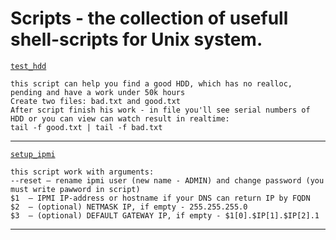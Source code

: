 # Scripts - the collection of usefull shell-scripts for Unix system.

[`test_hdd`](https://github.com/kirillmsc/Scripts/blob/master/test_hdd.sh)
```
this script can help you find a good HDD, which has no realloc, pending and have a work under 50k hours
Create two files: bad.txt and good.txt
After script finish his work - in file you'll see serial numbers of HDD or you can view can watch result in realtime:
tail -f good.txt | tail -f bad.txt
```
----------
[`setup_ipmi`](https://github.com/kirillmsc/Scripts/blob/master/bash/setup_ipmi.sh)
```
this script work with arguments:
--reset	— rename ipmi user (new name - ADMIN) and change password (you must write pawword in script)
$1	— IPMI IP-address or hostname if your DNS can return IP by FQDN
$2	— (optional) NETMASK IP, if empty - 255.255.255.0
$3	— (optional) DEFAULT GATEWAY IP, if empty - $1[0].$IP[1].$IP[2].1
```
----------